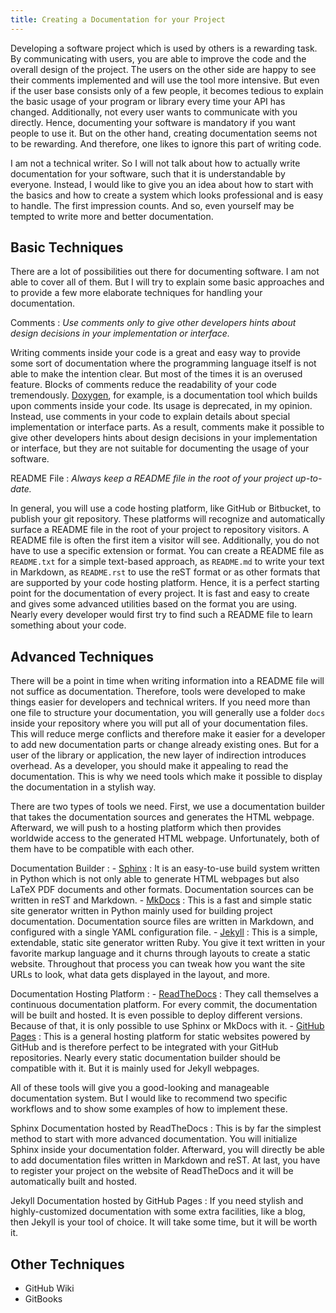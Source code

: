 ```yaml
---
title: Creating a Documentation for your Project
---
```


Developing a software project which is used by others is a rewarding task.
By communicating with users, you are able to improve the code and the overall design of the project.
The users on the other side are happy to see their comments implemented and will use the tool more intensive.
But even if the user base consists only of a few people, it becomes tedious to explain the basic usage of your program or library every time your API has changed.
Additionally, not every user wants to communicate with you directly.
Hence, documenting your software is mandatory if you want people to use it.
But on the other hand, creating documentation seems not to be rewarding.
And therefore, one likes to ignore this part of writing code.

I am not a technical writer.
So I will not talk about how to actually write documentation for your software, such that it is understandable by everyone.
Instead, I would like to give you an idea about how to start with the basics and how to create a system which looks professional and is easy to handle.
The first impression counts.
And so, even yourself may be tempted to write more and better documentation.

## Basic Techniques
There are a lot of possibilities out there for documenting software.
I am not able to cover all of them.
But I will try to explain some basic approaches and to provide a few more elaborate techniques for handling your documentation.

Comments
:   *Use comments only to give other developers hints about design decisions in your implementation or interface.*

Writing comments inside your code is a great and easy way to provide some sort of documentation where the programming language itself is not able to make the intention clear.
But most of the times it is an overused feature.
Blocks of comments reduce the readability of your code tremendously.
[Doxygen](http://www.doxygen.nl/), for example, is a documentation tool which builds upon comments inside your code.
Its usage is deprecated, in my opinion.
Instead, use comments in your code to explain details about special implementation or interface parts.
As a result, comments make it possible to give other developers hints about design decisions in your implementation or interface, but they are not suitable for documenting the usage of your software.

README File
:   *Always keep a README file in the root of your project up-to-date.*

In general, you will use a code hosting platform, like GitHub or Bitbucket, to publish your git repository.
These platforms will recognize and automatically surface a README file in the root of your project to repository visitors.
A README file is often the first item a visitor will see.
Additionally, you do not have to use a specific extension or format.
You can create a README file as `README.txt` for a simple text-based approach, as `README.md` to write your text in Markdown, as `README.rst` to use the reST format or as other formats that are supported by your code hosting platform.
Hence, it is a perfect starting point for the documentation of every project.
It is fast and easy to create and gives some advanced utilities based on the format you are using.
Nearly every developer would first try to find such a README file to learn something about your code.

## Advanced Techniques
There will be a point in time when writing information into a README file will not suffice as documentation.
Therefore, tools were developed to make things easier for developers and technical writers.
If you need more than one file to structure your documentation, you will generally use a folder `docs` inside your repository where you will put all of your documentation files.
This will reduce merge conflicts and therefore make it easier for a developer to add new documentation parts or change already existing ones.
But for a user of the library or application, the new layer of indirection introduces overhead.
As a developer, you should make it appealing to read the documentation.
This is why we need tools which make it possible to display the documentation in a stylish way.

There are two types of tools we need.
First, we use a documentation builder that takes the documentation sources and generates the HTML webpage.
Afterward, we will push to a hosting platform which then provides worldwide access to the generated HTML webpage.
Unfortunately, both of them have to be compatible with each other.

Documentation Builder
:   - [Sphinx](http://www.sphinx-doc.org/en/master/)
    :   It is an easy-to-use build system written in Python which is not only able to generate HTML webpages but also LaTeX PDF documents and other formats.
    Documentation sources can be written in reST and Markdown.
    - [MkDocs](https://www.mkdocs.org/)
    :   This is a fast and simple static site generator written in Python mainly used for building project documentation.
    Documentation source files are written in Markdown, and configured with a single YAML configuration file.
    - [Jekyll](https://jekyllrb.com/)
    :   This is a simple, extendable, static site generator written Ruby.
    You give it text written in your favorite markup language and it churns through layouts to create a static website.
    Throughout that process you can tweak how you want the site URLs to look, what data gets displayed in the layout, and more.

Documentation Hosting Platform
:   - [ReadTheDocs](https://readthedocs.org/)
    :   They call themselves a continuous documentation platform.
        For every commit, the documentation will be built and hosted.
        It is even possible to deploy different versions.
        Because of that, it is only possible to use Sphinx or MkDocs with it.
    - [GitHub Pages](https://pages.github.com/)
    :   This is a general hosting platform for static websites powered by GitHub and is therefore perfect to be integrated with your GitHub repositories.
    Nearly every static documentation builder should be compatible with it.
    But it is mainly used for Jekyll webpages.

All of these tools will give you a good-looking and manageable documentation system.
But I would like to recommend two specific workflows and to show some examples of how to implement these.

Sphinx Documentation hosted by ReadTheDocs
:   This is by far the simplest method to start with more advanced documentation.
You will initialize Sphinx inside your documentation folder.
Afterward, you will directly be able to add documentation files written in Markdown and reST.
At last, you have to register your project on the website of ReadTheDocs and it will be automatically built and hosted.

Jekyll Documentation hosted by GitHub Pages
:   If you need stylish and highly-customized documentation with some extra facilities, like a blog, then Jekyll is your tool of choice.
It will take some time, but it will be worth it.

## Other Techniques
- GitHub Wiki
- GitBooks
